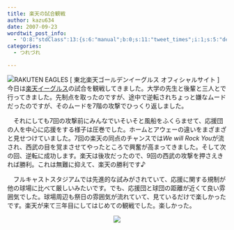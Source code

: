 ```yaml
---
title: 楽天の試合観戦
author: kazu634
date: 2007-09-23
wordtwit_post_info:
  - 'O:8:"stdClass":13:{s:6:"manual";b:0;s:11:"tweet_times";i:1;s:5:"delay";i:0;s:7:"enabled";i:1;s:10:"separation";s:2:"60";s:7:"version";s:3:"3.7";s:14:"tweet_template";b:0;s:6:"status";i:2;s:6:"result";a:0:{}s:13:"tweet_counter";i:2;s:13:"tweet_log_ids";a:1:{i:0;i:3247;}s:9:"hash_tags";a:0:{}s:8:"accounts";a:1:{i:0;s:7:"kazu634";}}'
categories:
  - つれづれ

---
```

<div class="section">
<p>
<a href="http://www.rakuteneagles.jp/" onclick="__gaTracker('send', 'event', 'outbound-article', 'http://www.rakuteneagles.jp/', '');" target="_blank"><img align="left" alt="RAKUTEN EAGLES [ 東北楽天ゴールデンイーグルス オフィシャルサイト ]" src="http://img.simpleapi.net/small/http://www.rakuteneagles.jp/" border="0" /></a>
</p>
  
<p>
    　今日は<a href="http://www.rakuteneagles.jp/" onclick="__gaTracker('send', 'event', 'outbound-article', 'http://www.rakuteneagles.jp/', '楽天イーグルス');" target="_blank">楽天イーグルス</a>の試合を観戦してきました。大学の先生と後輩と三人とで行ってきました。先制点を取ったのですが、途中で逆転されちょっと嫌なムードだったのですが、そのムードを7階の攻撃でひっくり返しました。
</p>
  
<p>
    　それにしても7回の攻撃前にみんなでいそいそと風船をふくらませて、応援団の人を中心に応援をする様子は圧巻でした。ホームとアウェーの違いをまざまざと見せつけていました。7回の楽天の同点のチャンスでは<i>We will Rock You</i>が流され、西武の目を覚まさせてやったところで興奮が高まってきました。そして次の回、逆転に成功します。楽天は後攻だったので、9回の西武の攻撃を押さえきれば勝利。これは無難に抑えて、楽天の勝利です♪
</p>
  
<p>
    　フルキャストスタジアムでは先進的な試みがされていて、応援に関する規制が他の球場に比べて厳しいみたいです。でも、応援団と球団の距離が近くて良い雰囲気でした。球場周辺も祭日の雰囲気が流れていて、見ているだけで楽しかったです。楽天が来て三年目にしてはじめての観戦でした。楽しかった。
</p>
  
<p>
<center>
<a href="http://flickr.com/photos/carpeicthus/213303421/" onclick="__gaTracker('send', 'event', 'outbound-article', 'http://flickr.com/photos/carpeicthus/213303421/', '');" title="The Fingers of Summer"><img src="http://farm1.static.flickr.com/61/213303421_faf4b33a64_m.jpg" /></a><br />
</center></div>
